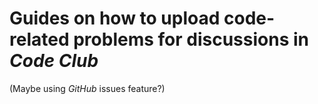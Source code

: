 # Guides on how to upload code-related problems for discussions in _Code Club_

(Maybe using _GitHub_ issues feature?)
